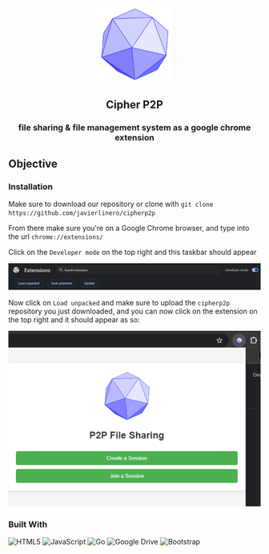 <a name="readme-top"></a>
<br />

<br />
<div align="center">
  <a href="https://github.com/javierlinero/cipherp2p/">
    <img src="images/logo.png" alt="Logo" width="150" height="150">
  </a>
  <h2 align="center">Cipher P2P</h3>
  <h3 align="center">file sharing &amp; file management system as a google chrome extension</h3>
</div>

## Objective

### Installation
Make sure to download our repository or clone with `git clone https://github.com/javierlinero/cipherp2p`

From there make sure you're on a Google Chrome browser, and type into the url `chrome://extensions/`

Click on the `Developer mode` on the top right and this taskbar should appear

<div align="center">
  <img src="images/extension.png" style=align>
</div>

Now click on `Load unpacked` and make sure to upload the `cipherp2p` repository you just downloaded, and you can now click on the extension on the top right and it should appear as so:
<div align="center">
  <img src="images/loaded_extension.png" style=align>
</div>

### Built With
![HTML5](https://img.shields.io/badge/html5-%23E34F26.svg?style=for-the-badge&logo=html5&logoColor=white)
![JavaScript](https://img.shields.io/badge/javascript-%23323330.svg?style=for-the-badge&logo=javascript&logoColor=%23F7DF1E)
![Go](https://img.shields.io/badge/go-%2300ADD8.svg?style=for-the-badge&logo=go&logoColor=white)
![Google Drive](https://img.shields.io/badge/Google%20Drive-4285F4?style=for-the-badge&logo=googledrive&logoColor=white)
![Bootstrap](https://img.shields.io/badge/bootstrap-%238511FA.svg?style=for-the-badge&logo=bootstrap&logoColor=white)

